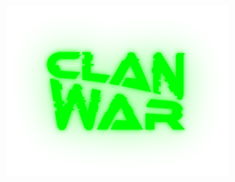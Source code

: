 <div align="center">
    <img src="https://raw.githubusercontent.com/Modraxis/Clan-War/main/Center%20Pics/Center%20obj%20(default).png" width="1000" alt="" />
</div>
